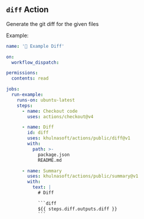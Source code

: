 ## `diff` Action

Generate the git diff for the given files

Example:

<!--- @@inject: ../../.github/workflows/example-diff.yaml --->

````yaml
name: '📗 Example Diff'

on:
  workflow_dispatch:

permissions:
  contents: read

jobs:
  run-example:
    runs-on: ubuntu-latest
    steps:
      - name: Checkout code
        uses: actions/checkout@v4

      - name: Diff
        id: diff
        uses: khulnasoft/actions/public/diff@v1
        with:
          path: >-
            package.json
            README.md

      - name: Summary
        uses: khulnasoft/actions/public/summary@v1
        with:
          text: |
            # Diff

            ```diff
            ${{ steps.diff.outputs.diff }}
            ```
````

<!--- @@inject-end: ../../.github/workflows/example-diff.yaml --->

